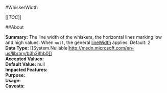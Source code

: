 #WhiskerWidth

[[_TOC_]]

##About

**Summary:**  The line width of the whiskers, the horizontal lines marking low and high values. When <code>null</code>, the general <a href="#plotOptions.boxplot.lineWidth">lineWidth</a> applies. Default: 2   
**Data Type:** [[System.Nullable|http://msdn.microsoft.com/en-us/library/b3h38hb0]]  
**Accepted Values:**   
**Default Value:** null  
**Impacted Features:**   
**Purpose:**   
**Usage:**   
**Caveats:**   

